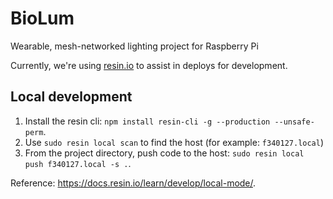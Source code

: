 # BioLum
Wearable, mesh-networked lighting project for Raspberry Pi

Currently, we're using [resin.io](resin.io) to assist in deploys for development.

## Local development

1. Install the resin cli: `npm install resin-cli -g --production --unsafe-perm`.
2. Use `sudo resin local scan` to find the host (for example: `f340127.local`)
3. From the project directory, push code to the host: `sudo resin local push f340127.local -s .`.

Reference: https://docs.resin.io/learn/develop/local-mode/.